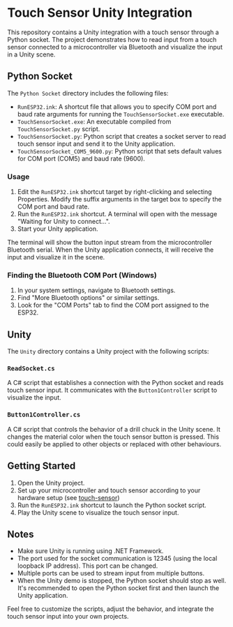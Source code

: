 # Touch Sensor Unity Integration

This repository contains a Unity integration with a touch sensor through a Python socket. The project demonstrates how to read input from a touch sensor connected to a microcontroller via Bluetooth and visualize the input in a Unity scene.

## Python Socket

The `Python Socket` directory includes the following files:

- `RunESP32.ink`: A shortcut file that allows you to specify COM port and baud rate arguments for running the `TouchSensorSocket.exe` executable.
- `TouchSensorSocket.exe`: An executable compiled from `TouchSensorSocket.py` script.
- `TouchSensorSocket.py`: Python script that creates a socket server to read touch sensor input and send it to the Unity application.
- `TouchSensorSocket_COM5_9600.py`: Python script that sets default values for COM port (COM5) and baud rate (9600).

### Usage

1. Edit the `RunESP32.ink` shortcut target by right-clicking and selecting Properties. Modify the suffix arguments in the target box to specify the COM port and baud rate.
2. Run the `RunESP32.ink` shortcut. A terminal will open with the message "Waiting for Unity to connect...".
3. Start your Unity application.

The terminal will show the button input stream from the microcontroller Bluetooth serial. When the Unity application connects, it will receive the input and visualize it in the scene.

### Finding the Bluetooth COM Port (Windows)

1. In your system settings, navigate to Bluetooth settings.
2. Find "More Bluetooth options" or similar settings.
3. Look for the "COM Ports" tab to find the COM port assigned to the ESP32.

## Unity

The `Unity` directory contains a Unity project with the following scripts:

### `ReadSocket.cs`

A C# script that establishes a connection with the Python socket and reads touch sensor input. It communicates with the `Button1Controller` script to visualize the input.

### `Button1Controller.cs`

A C# script that controls the behavior of a drill chuck in the Unity scene. It changes the material color when the touch sensor button is pressed. This could easily be applied to other objects or replaced with other behaviours.

## Getting Started

1. Open the Unity project.
2. Set up your microcontroller and touch sensor according to your hardware setup (see [touch-sensor](https://github.com/DMFDML/touch-sensor))
3. Run the `RunESP32.ink` shortcut to launch the Python socket script.
4. Play the Unity scene to visualize the touch sensor input.

## Notes

- Make sure Unity is running using .NET Framework.
- The port used for the socket communication is 12345 (using the local loopback IP address). This port can be changed.
- Multiple ports can be used to stream input from multiple buttons.
- When the Unity demo is stopped, the Python socket should stop as well. It's recommended to open the Python socket first and then launch the Unity application.

Feel free to customize the scripts, adjust the behavior, and integrate the touch sensor input into your own projects.
